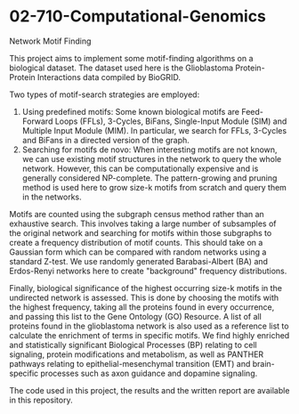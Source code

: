 # 02-710-Computational-Genomics
Network Motif Finding

This project aims to implement some motif-finding algorithms on a biological dataset. The dataset used here is the Glioblastoma Protein-Protein Interactions data compiled by BioGRID.

Two types of motif-search strategies are employed:
1. Using predefined motifs: Some known biological motifs are Feed-Forward Loops (FFLs), 3-Cycles, BiFans, Single-Input Module (SIM) and Multiple Input Module (MIM). In particular, we search for FFLs, 3-Cycles and BiFans in a directed version of the graph.
2. Searching for motifs de novo: When interesting motifs are not known, we can use existing motif structures in the network to query the whole network. However, this can be computationally expensive and is generally considered NP-complete. The pattern-growing and pruning method is used here to grow size-k motifs from scratch and query them in the networks.

Motifs are counted using the subgraph census method rather than an exhaustive search. This involves taking a large number of subsamples of the original network and searching for motifs within those subgraphs to create a frequency distribution of motif counts. This should take on a Gaussian form which can be compared with random networks using a standard Z-test. We use randomly generated Barabasi-Albert (BA) and Erdos-Renyi networks here to create "background" frequency distributions.

Finally, biological significance of the highest occurring size-k motifs in the undirected network is assessed. This is done by choosing the motifs with the highest frequency, taking all the proteins found in every occurrence, and passing this list to the Gene Ontology (GO) Resource. A list of all proteins found in the glioblastoma network is also used as a reference list to calculate the enrichment of terms in specific motifs. We find highly enriched and statistically significant Biological Processes (BP) relating to cell signaling, protein modifications and metabolism, as well as PANTHER pathways relating to epithelial-mesenchymal transition (EMT) and brain-specific processes such as axon guidance and dopamine signaling. 

The code used in this project, the results and the written report are available in this repository.
